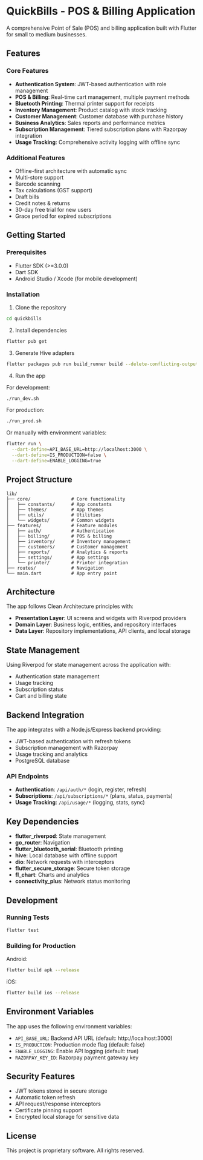 # QuickBills - POS & Billing Application

A comprehensive Point of Sale (POS) and billing application built with Flutter for small to medium businesses.

## Features

### Core Features
- **Authentication System**: JWT-based authentication with role management
- **POS & Billing**: Real-time cart management, multiple payment methods
- **Bluetooth Printing**: Thermal printer support for receipts
- **Inventory Management**: Product catalog with stock tracking
- **Customer Management**: Customer database with purchase history
- **Business Analytics**: Sales reports and performance metrics
- **Subscription Management**: Tiered subscription plans with Razorpay integration
- **Usage Tracking**: Comprehensive activity logging with offline sync

### Additional Features
- Offline-first architecture with automatic sync
- Multi-store support
- Barcode scanning
- Tax calculations (GST support)
- Draft bills
- Credit notes & returns
- 30-day free trial for new users
- Grace period for expired subscriptions

## Getting Started

### Prerequisites
- Flutter SDK (>=3.0.0)
- Dart SDK
- Android Studio / Xcode (for mobile development)

### Installation

1. Clone the repository
```bash
cd quickbills
```

2. Install dependencies
```bash
flutter pub get
```

3. Generate Hive adapters
```bash
flutter packages pub run build_runner build --delete-conflicting-outputs
```

4. Run the app

For development:
```bash
./run_dev.sh
```

For production:
```bash
./run_prod.sh
```

Or manually with environment variables:
```bash
flutter run \
  --dart-define=API_BASE_URL=http://localhost:3000 \
  --dart-define=IS_PRODUCTION=false \
  --dart-define=ENABLE_LOGGING=true
```

## Project Structure

```
lib/
├── core/               # Core functionality
│   ├── constants/      # App constants
│   ├── themes/         # App themes
│   ├── utils/          # Utilities
│   └── widgets/        # Common widgets
├── features/           # Feature modules
│   ├── auth/           # Authentication
│   ├── billing/        # POS & billing
│   ├── inventory/      # Inventory management
│   ├── customers/      # Customer management
│   ├── reports/        # Analytics & reports
│   ├── settings/       # App settings
│   └── printer/        # Printer integration
├── routes/             # Navigation
└── main.dart           # App entry point
```

## Architecture

The app follows Clean Architecture principles with:
- **Presentation Layer**: UI screens and widgets with Riverpod providers
- **Domain Layer**: Business logic, entities, and repository interfaces
- **Data Layer**: Repository implementations, API clients, and local storage

## State Management

Using Riverpod for state management across the application with:
- Authentication state management
- Usage tracking
- Subscription status
- Cart and billing state

## Backend Integration

The app integrates with a Node.js/Express backend providing:
- JWT-based authentication with refresh tokens
- Subscription management with Razorpay
- Usage tracking and analytics
- PostgreSQL database

### API Endpoints
- **Authentication**: `/api/auth/*` (login, register, refresh)
- **Subscriptions**: `/api/subscriptions/*` (plans, status, payments)
- **Usage Tracking**: `/api/usage/*` (logging, stats, sync)

## Key Dependencies

- **flutter_riverpod**: State management
- **go_router**: Navigation
- **flutter_bluetooth_serial**: Bluetooth printing
- **hive**: Local database with offline support
- **dio**: Network requests with interceptors
- **flutter_secure_storage**: Secure token storage
- **fl_chart**: Charts and analytics
- **connectivity_plus**: Network status monitoring

## Development

### Running Tests
```bash
flutter test
```

### Building for Production

Android:
```bash
flutter build apk --release
```

iOS:
```bash
flutter build ios --release
```

## Environment Variables

The app uses the following environment variables:
- `API_BASE_URL`: Backend API URL (default: http://localhost:3000)
- `IS_PRODUCTION`: Production mode flag (default: false)
- `ENABLE_LOGGING`: Enable API logging (default: true)
- `RAZORPAY_KEY_ID`: Razorpay payment gateway key

## Security Features

- JWT tokens stored in secure storage
- Automatic token refresh
- API request/response interceptors
- Certificate pinning support
- Encrypted local storage for sensitive data

## License

This project is proprietary software. All rights reserved.